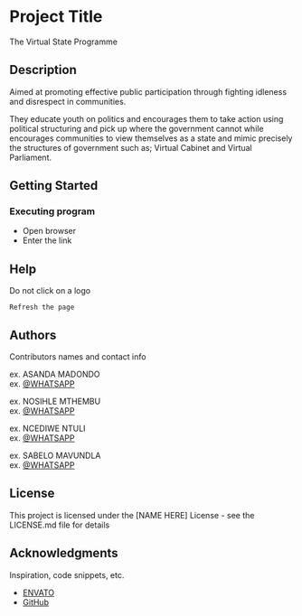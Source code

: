# Project Title

The Virtual State Programme

## Description

Aimed at promoting effective public participation through fighting idleness and disrespect in communities.

They educate youth on politics and encourages them to take action using political structuring and pick up where the government cannot while encourages communities to view themselves as a state and mimic precisely the structures of government such as; Virtual Cabinet and Virtual Parliament.


## Getting Started

### Executing program

* Open browser
* Enter the link

## Help

Do not click on a logo
```
Refresh the page
```

## Authors

Contributors names and contact info

ex. ASANDA MADONDO  
ex. [@WHATSAPP](https://wa.me/qr/VXI3IMXBQEMGM1)

ex. NOSIHLE MTHEMBU  
ex. [@WHATSAPP](https://wa.me/qr/SPMX6BNOSDTRH1)

ex. NCEDIWE NTULI  
ex. [@WHATSAPP](https://twitter.com/dompizzie)

ex. SABELO MAVUNDLA  
ex. [@WHATSAPP](https://wa.me/qr/OFUOPG4AZ2QCA1)

## License

This project is licensed under the [NAME HERE] License - see the LICENSE.md file for details

## Acknowledgments

Inspiration, code snippets, etc.
* [ENVATO](https://elements.envato.com/?adposition=&msclkid=3725a69bab021c61b74fc09a9dbda2aa&utm_source=bing&utm_medium=cpc&utm_campaign=elements_bing_brand_en&utm_term=envato&utm_content=ee_elements_envato_e)
* [GitHub](https://admin.typeform.com/login?_gl=1*ri480g*_up*MQ..*_ga*Mjc5MzgxMjAzLjE3MTEzNTU3ODE.*_ga_N6F0VDRT9W*MTcxMTM1NTc4MS4xLjAuMTcxMTM1NTc4MS4wLjAuMA..&gclid=d837abc015c01b33628bcdc122bddbdd&gclsrc=3p.ds&tf_campaign=AFRICA-Generic-Form-English-Desktop_419251117&tf_source=bing&tf_medium=paid&tf_content=1318316730328597_&tf_term=form&tid=2eed7e06-0914-4238-8283-0ec9f50327c9)
